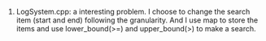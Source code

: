 1. LogSystem.cpp: a interesting problem. I choose to change the search item (start and end) following the granularity. And I use map to store the items and use lower_bound(>=) and upper_bound(>) to make a search.
